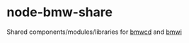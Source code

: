 # node-bmw-share
Shared components/modules/libraries for [bmwcd](https://github.com/kmalinich/node-bmw-client) and [bmwi](https://github.com/kmalinich/node-bmw-interface)
